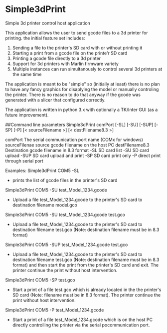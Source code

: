 # Simple3dPrint
Simple 3d printer control host application

This application allows the user to send gcode files to a 3d printer for printing.
the initial feature set includes:
1. Sending a file to the printer's SD card with or without printing it
2. Starting a print from a gcode file on the printe'r SD card
3. Printing a gcode file directly to a 3d printer 
4. Support for 3d printers with Marlin firmware variety
5. Multiple instances can run simultanously to control several 3d printers at the same time

The application is meant to be "simple" so (initially at least) there is no plan to have any fancy graphics for disaplying the model or manually controling the printer. There is no reason to do that anyway if the gcode was generated with a slicer that configured correctly.

The application is written in python 3.x with optionally a TK/Inter GUI (as a future improvement).

##Command line parameters
Simple3dPrint comPort [-SL] [-SU] [-SUP] [-SP] [-P] [< sourceFilename >] [< destFilename8.3 >]

comPort           The serial communication port name (COMx for windows)
sourceFilenae     source gcode filename on the host PC
destFilename8.3   Destination gcode filename in 8.3 format
-SL               SD card list
-SU               SD card upload
-SUP              SD card upload and print
-SP               SD card print only
-P                direct print through serial port

Examples:
Simple3dPrint COM5 -SL                                  
- prints the list of gcode files in the printer's SD card

Simple3dPrint COM5 -SU test_Model_1234.gcode            
- Upload a file test_Model_1234.gcode to the printer's SD card to destination filename model.gco

Simple3dPrint COM5 -SU test_Model_1234.gcode test.gco          
- Upload a file test_Model_1234.gcode to the printer's SD card to destination filename test.gco (Note: destination filename must be in 8.3 format)

Simple3dPrint COM5 -SUP test_Model_1234.gcode test.gco          
- Upload a file test_Model_1234.gcode to the printer's SD card to destination filename test.gco (Note: destination filename must be in 8.3 format) and then start the print from   the printer's SD card and exit. The printer continue the print without host intervention.

Simple3dPrint COM5 -SP test.gco          
- Start a print of a file test.gco which is already located in the the printer's SD card (Note: filename must be in 8.3 format). The printer continue the print without host intervention.

Simple3dPrint COM5 -P test_Model_1234.gcode            
- Start a print of a file test_Model_1234.gcode which is on the host PC directly controlling the printer via the serial pocommunication port.






